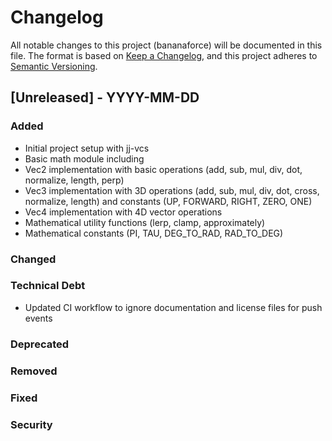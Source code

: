 # Changelog
All notable changes to this project (bananaforce) will be documented in this file.
The format is based on [Keep a Changelog](https://keepachangelog.com/en/1.0.0/), and this project adheres to [Semantic Versioning](https://semver.org/spec/v2.0.0.html).

## [Unreleased] - YYYY-MM-DD

### Added
- Initial project setup with jj-vcs
- Basic math module including
- Vec2 implementation with basic operations (add, sub, mul, div, dot, normalize, length, perp)
- Vec3 implementation with 3D operations (add, sub, mul, div, dot, cross, normalize, length) and constants (UP, FORWARD, RIGHT, ZERO, ONE)
- Vec4 implementation with 4D vector operations
- Mathematical utility functions (lerp, clamp, approximately)
- Mathematical constants (PI, TAU, DEG_TO_RAD, RAD_TO_DEG)


### Changed

### Technical Debt
- Updated CI workflow to ignore documentation and license files for push events

### Deprecated

### Removed

### Fixed

### Security

